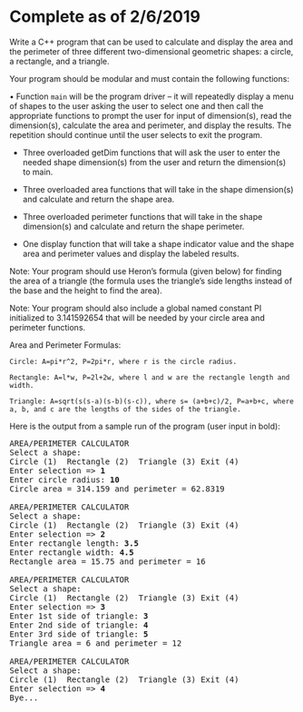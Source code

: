 Complete as of 2/6/2019
===
Write a C++ program that can be used to calculate and display the area and the perimeter of three different two-dimensional geometric shapes: a circle, a rectangle, and a triangle.


Your program should be modular and must contain the following functions:

•	Function `main` will be the program driver – it will repeatedly display a menu of shapes to the user asking the user to select one and then call the appropriate functions to prompt the user for input of dimension(s), read the dimension(s), calculate the area and perimeter, and display the results. The repetition should continue until the user selects to exit the program.

- Three overloaded getDim functions that will ask the user to enter the needed shape dimension(s) from the user and return the dimension(s) to main.

- Three overloaded area functions that will take in the shape dimension(s) and calculate and return the shape area.

- Three overloaded perimeter functions that will take in the shape dimension(s) and calculate and return the shape perimeter.

- One display function that will take a shape indicator value and the shape area and perimeter values and display the labeled results.


Note: Your program should use Heron’s formula (given below) for finding the area of a triangle (the formula uses the triangle’s side lengths instead of the base and the height to find the area).

Note: Your program should also include a global named constant PI initialized to 3.141592654 that will be needed by your circle area and perimeter functions.

Area and Perimeter Formulas:

`Circle: A=pi*r^2, P=2pi*r, where r is the circle radius.`

`Rectangle: A=l*w, P=2l+2w, where l and w are the rectangle length and width.`

`Triangle: A=sqrt(s(s-a)(s-b)(s-c)), where s= (a+b+c)/2, P=a+b+c, where a, b, and c are the lengths of the sides of the triangle.`

Here is the output from a sample run of the program (user input in bold):

<pre>AREA/PERIMETER CALCULATOR
Select a shape:
Circle (1)  Rectangle (2)  Triangle (3) Exit (4)
Enter selection => <b>1</b>
Enter circle radius: <b>10</b>
Circle area = 314.159 and perimeter = 62.8319

AREA/PERIMETER CALCULATOR
Select a shape:
Circle (1)  Rectangle (2)  Triangle (3) Exit (4)
Enter selection => <b>2</b>
Enter rectangle length: <b>3.5</b>
Enter rectangle width: <b>4.5</b>
Rectangle area = 15.75 and perimeter = 16

AREA/PERIMETER CALCULATOR
Select a shape:
Circle (1)  Rectangle (2)  Triangle (3) Exit (4)
Enter selection => <b>3</b>
Enter 1st side of triangle: <b>3</b>
Enter 2nd side of triangle: <b>4</b>
Enter 3rd side of triangle: <b>5</b>
Triangle area = 6 and perimeter = 12

AREA/PERIMETER CALCULATOR
Select a shape:
Circle (1)  Rectangle (2)  Triangle (3) Exit (4)
Enter selection => <b>4</b>
Bye...</pre>
